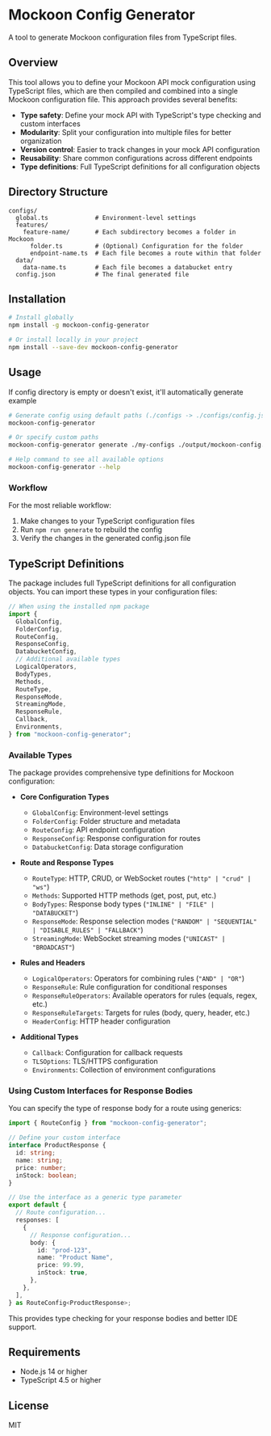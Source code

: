 # Mockoon Config Generator

A tool to generate Mockoon configuration files from TypeScript files.

## Overview

This tool allows you to define your Mockoon API mock configuration using TypeScript files, which are then compiled and combined into a single Mockoon configuration file. This approach provides several benefits:

- **Type safety**: Define your mock API with TypeScript's type checking and custom interfaces
- **Modularity**: Split your configuration into multiple files for better organization
- **Version control**: Easier to track changes in your mock API configuration
- **Reusability**: Share common configurations across different endpoints
- **Type definitions**: Full TypeScript definitions for all configuration objects

## Directory Structure

```
configs/
  global.ts             # Environment-level settings
  features/
    feature-name/       # Each subdirectory becomes a folder in Mockoon
      folder.ts         # (Optional) Configuration for the folder
      endpoint-name.ts  # Each file becomes a route within that folder
  data/
    data-name.ts        # Each file becomes a databucket entry
  config.json           # The final generated file
```

## Installation

```bash
# Install globally
npm install -g mockoon-config-generator

# Or install locally in your project
npm install --save-dev mockoon-config-generator
```

## Usage

If config directory is empty or doesn't exist, it'll automatically generate example

```bash
# Generate config using default paths (./configs -> ./configs/config.json)
mockoon-config-generator

# Or specify custom paths
mockoon-config-generator generate ./my-configs ./output/mockoon-config.json

# Help command to see all available options
mockoon-config-generator --help
```

### Workflow

For the most reliable workflow:

1. Make changes to your TypeScript configuration files
2. Run `npm run generate` to rebuild the config
3. Verify the changes in the generated config.json file

## TypeScript Definitions

The package includes full TypeScript definitions for all configuration objects. You can import these types in your configuration files:

```typescript
// When using the installed npm package
import {
  GlobalConfig,
  FolderConfig,
  RouteConfig,
  ResponseConfig,
  DatabucketConfig,
  // Additional available types
  LogicalOperators,
  BodyTypes,
  Methods,
  RouteType,
  ResponseMode,
  StreamingMode,
  ResponseRule,
  Callback,
  Environments,
} from "mockoon-config-generator";
```

### Available Types

The package provides comprehensive type definitions for Mockoon configuration:

- **Core Configuration Types**

  - `GlobalConfig`: Environment-level settings
  - `FolderConfig`: Folder structure and metadata
  - `RouteConfig`: API endpoint configuration
  - `ResponseConfig`: Response configuration for routes
  - `DatabucketConfig`: Data storage configuration

- **Route and Response Types**

  - `RouteType`: HTTP, CRUD, or WebSocket routes (`"http" | "crud" | "ws"`)
  - `Methods`: Supported HTTP methods (get, post, put, etc.)
  - `BodyTypes`: Response body types (`"INLINE" | "FILE" | "DATABUCKET"`)
  - `ResponseMode`: Response selection modes (`"RANDOM" | "SEQUENTIAL" | "DISABLE_RULES" | "FALLBACK"`)
  - `StreamingMode`: WebSocket streaming modes (`"UNICAST" | "BROADCAST"`)

- **Rules and Headers**

  - `LogicalOperators`: Operators for combining rules (`"AND" | "OR"`)
  - `ResponseRule`: Rule configuration for conditional responses
  - `ResponseRuleOperators`: Available operators for rules (equals, regex, etc.)
  - `ResponseRuleTargets`: Targets for rules (body, query, header, etc.)
  - `HeaderConfig`: HTTP header configuration

- **Additional Types**
  - `Callback`: Configuration for callback requests
  - `TLSOptions`: TLS/HTTPS configuration
  - `Environments`: Collection of environment configurations

### Using Custom Interfaces for Response Bodies

You can specify the type of response body for a route using generics:

```typescript
import { RouteConfig } from "mockoon-config-generator";

// Define your custom interface
interface ProductResponse {
  id: string;
  name: string;
  price: number;
  inStock: boolean;
}

// Use the interface as a generic type parameter
export default {
  // Route configuration...
  responses: [
    {
      // Response configuration...
      body: {
        id: "prod-123",
        name: "Product Name",
        price: 99.99,
        inStock: true,
      },
    },
  ],
} as RouteConfig<ProductResponse>;
```

This provides type checking for your response bodies and better IDE support.

## Requirements

- Node.js 14 or higher
- TypeScript 4.5 or higher

## License

MIT
